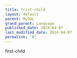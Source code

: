 ```yaml
---
title: frist-child
layout: default
parent: MySQL
grand_parent: Language
published_date: 2024-04-07
last_modified_date: 2024-04-07
permalink: '8'
---
```


first-child
